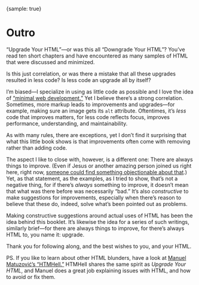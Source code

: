 {sample: true}
# Outro

“Upgrade Your HTML”—or was this all “Downgrade Your HTML”? You’ve read ten short chapters and have encountered as many samples of HTML that were discussed and minimized.

Is this just correlation, or was there a mistake that all these upgrades resulted in less code? Is less code an upgrade all by itself?

I’m biased—I specialize in using as little code as possible and I love the idea of [“minimal web development.”](https://meiert.com/en/blog/minimal-web-development/) Yet I believe there’s a strong correlation. Sometimes, more markup leads to improvements and upgrades—for example, making sure an image gets its `alt` attribute. Oftentimes, it’s _less_ code that improves matters, for less code reflects focus, improves performance, understanding, and maintainability.

As with many rules, there are exceptions, yet I don’t find it surprising that what this little book shows is that improvements often come with removing rather than adding code.

The aspect I like to close with, however, is a different one: There are always things to improve. (Even if Jesus or another amazing person joined us right here, right now, [someone could find something objectionable about that](https://meiert.com/en/blog/destroying-is-not-arguing/).) Yet, as that statement, as the examples, as I tried to show, that’s not a negative thing, for if there’s _always_ something to improve, it doesn’t mean that what was there before was necessarily “bad.” It’s also _constructive_ to make suggestions for improvements, especially when there’s reason to believe that these do, indeed, solve what’s been pointed out as problems.

Making constructive suggestions around actual uses of HTML has been the idea behind this booklet. It’s likewise the idea for a series of such writings, similarly brief—for there are always things to improve, for there’s always HTML to, you name it: upgrade.

Thank you for following along, and the best wishes to you, and your HTML.

PS.
If you like to learn about other HTML blunders, have a look at [Manuel Matuzović’s “HTMHell.”](https://www.htmhell.dev/) HTMHell shares the same spirit as _Upgrade Your HTML_, and Manuel does a great job explaining issues with HTML, and how to avoid or fix them.